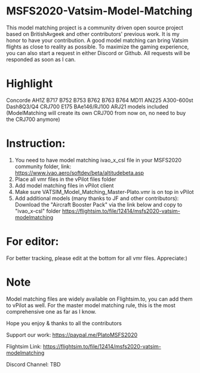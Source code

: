 # MSFS2020-Vatsim-Model-Matching
This model matching project is a community driven open source project based on BritishAvgeek and other contributors' previous work. It is my honor to have your contribution.
A good model matching can bring Vatsim flights as close to reality as possible.
To maximize the gaming experience, you can also start a request in either Discord or Github.
All requests will be responded as soon as I can.

# Highlight
Concorde AH1Z B717 B752 B753 B762 B763 B764 MD11 AN225 A300-600st Dash8Q3/Q4 CRJ700 E175 BAe146/RJ100 ARJ21 models included
(ModelMatching will create its own CRJ700 from now on, no need to buy the CRJ700 anymore)

# Instruction: 
1. You need to have model matching ivao_x_csl file in your MSFS2020 community folder, link:
   https://www.ivao.aero/softdev/beta/altitudebeta.asp
2. Place all vmr files in the vPilot files folder
3. Add model matching files in vPilot client
4. Make sure VATSIM_Model_Matching_Master-Plato.vmr is on top in vPilot
5. Add additional models (many thanks to JF and other contributors): Download the "Aircraft Booster Pack" via the link below and copy to "ivao_x-csl" folder
   https://flightsim.to/file/12414/msfs2020-vatsim-modelmatching

# For editor:
For better tracking, please edit at the bottom for all vmr files.
Appreciate:)

# Note
Model matching files are widely available on Flightsim.to, you can add them to vPilot as well.
For the master model matching rule, this is the most comprehensive one as far as I know.

Hope you enjoy & thanks to all the contributors

Support our work:
https://paypal.me/PlatoMSFS2020

Flightsim Link:
https://flightsim.to/file/12414/msfs2020-vatsim-modelmatching

Discord Channel:
TBD


